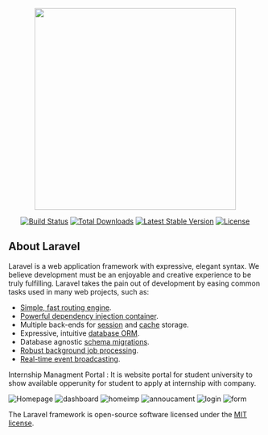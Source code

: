 <p align="center"><img src="https://res.cloudinary.com/dtfbvvkyp/image/upload/v1566331377/laravel-logolockup-cmyk-red.svg" width="400"></p>

<p align="center">
<a href="https://travis-ci.org/laravel/framework"><img src="https://travis-ci.org/laravel/framework.svg" alt="Build Status"></a>
<a href="https://packagist.org/packages/laravel/framework"><img src="https://poser.pugx.org/laravel/framework/d/total.svg" alt="Total Downloads"></a>
<a href="https://packagist.org/packages/laravel/framework"><img src="https://poser.pugx.org/laravel/framework/v/stable.svg" alt="Latest Stable Version"></a>
<a href="https://packagist.org/packages/laravel/framework"><img src="https://poser.pugx.org/laravel/framework/license.svg" alt="License"></a>
</p>

## About Laravel

Laravel is a web application framework with expressive, elegant syntax. We believe development must be an enjoyable and creative experience to be truly fulfilling. Laravel takes the pain out of development by easing common tasks used in many web projects, such as:

- [Simple, fast routing engine](https://laravel.com/docs/routing).
- [Powerful dependency injection container](https://laravel.com/docs/container).
- Multiple back-ends for [session](https://laravel.com/docs/session) and [cache](https://laravel.com/docs/cache) storage.
- Expressive, intuitive [database ORM](https://laravel.com/docs/eloquent).
- Database agnostic [schema migrations](https://laravel.com/docs/migrations).
- [Robust background job processing](https://laravel.com/docs/queues).
- [Real-time event broadcasting](https://laravel.com/docs/broadcasting).

Internship Managment Portal : It is website portal for student university to show available opperunity for student to apply at internship with company.

![Homepage](https://user-images.githubusercontent.com/60160412/101539438-98c46580-39af-11eb-947c-d1710456e1fe.png)
![dashboard](https://user-images.githubusercontent.com/60160412/101539459-9e21b000-39af-11eb-9f2b-571e35b05b89.png)
![homeimp](https://user-images.githubusercontent.com/60160412/101539469-a1b53700-39af-11eb-97ce-df2a9487a3e1.jpeg)
![annoucament](https://user-images.githubusercontent.com/60160412/101539477-a4179100-39af-11eb-9da9-b96830cd5482.png)
![login](https://user-images.githubusercontent.com/60160412/101539483-a7ab1800-39af-11eb-95f9-f18d56165f90.png)
![form](https://user-images.githubusercontent.com/60160412/101539493-ab3e9f00-39af-11eb-9b80-e3f3263285fb.png)

The Laravel framework is open-source software licensed under the [MIT license](https://opensource.org/licenses/MIT).
